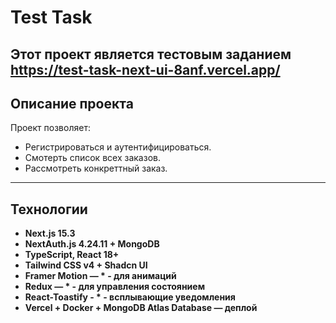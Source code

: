 # Test Task

Этот проект является тестовым заданием
https://test-task-next-ui-8anf.vercel.app/
---

## Описание проекта

Проект позволяет:
- Регистрироваться и аутентифицироваться.
- Смотерть список всех заказов.
- Рассмотреть конкреттный заказ.

---

## Технологии
- **Next.js 15.3**
- **NextAuth.js 4.24.11 + MongoDB**
- **TypeScript, React 18+**
- **Tailwind CSS v4 + Shadcn UI**
- **Framer Motion — * - для анимаций**
- **Redux — * - для управления состоянием**
- **React-Toastify - * - всплывающие уведомления**
- **Vercel + Docker + MongoDB Atlas Database — деплой**
